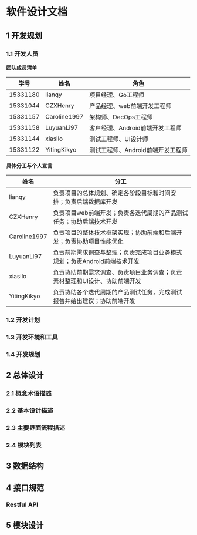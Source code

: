 # 软件设计文档   
## 1 开发规划 
  ### 1.1 开发人员  
  **团队成员清单**  
  
  学号 | 姓名 | 角色
  ----|-----|------
  15331180|lianqy|项目经理、Go工程师
  15331044|CZXHenry|产品经理、web前端开发工程师
  15331157|Caroline1997|架构师、DecOps工程师
  15331158|LuyuanLi97|客户经理、Android前端开发工程师
  15331144|xiasilo|测试工程师、UI设计师
  15331122|YitingKikyo|测试工程师、Android前端开发工程师

  **具体分工与个人宣言**

  姓名|分工
  ---|---
  lianqy|负责项目的总体规划、确定各阶段目标和时间安排；负责后端数据库开发
  CZXHenry|负责项目web前端开发；负责各迭代周期的产品测试任务；协助后端技术开发
  Caroline1997|负责项目的整体技术框架实现；协助前端和后端开发；负责协助项目性能优化
  LuyuanLi97|负责前期需求调查与整理；负责完成项目业务模式规划；负责Android前端技术开发
  xiasilo|负责协助前期需求调查、负责项目业务调查；负责素材整理和UI设计、协助前端开发
  YitingKikyo|负责协助各个迭代周期的产品测试任务，完成测试报告并给出建议；协助前端开发  

  ### 1.2 开发计划
  ### 1.3 开发环境和工具
  ### 1.4 开发规划
## 2 总体设计 
  ### 2.1 概念术语描述 
  ### 2.2 基本设计描述
  ### 2.3 主要界面流程描述
  ### 2.4 模块列表  
## 3 数据结构
## 4 接口规范 
  ### Restful API
## 5 模块设计
  
